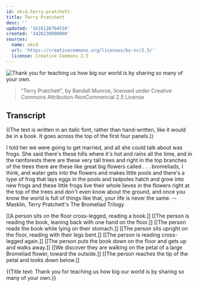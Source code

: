 ```yaml
---
id: xkcd.terry-pratchett
title: Terry Pratchett
desc: ''
updated: '1616126764538'
created: '1426230000000'
sources:
  name: xkcd
  url: 'https://creativecommons.org/licenses/by-nc/2.5/'
  license: Creative Commons 2.5
---
```

![Thank you for teaching us how big our world is by sharing so many of your own.](https://imgs.xkcd.com/comics/terry_pratchett.png)
> "Terry Pratchett", by Randall Munroe, licensed under Creative Commons Attribution-NonCommercial 2.5 License

## Transcript
((The text is written in an italic font, rather than hand-written, like it would be in a book. It goes across the top of the first four panels.))

I told her we were going to get married, and all she could talk about was frogs.
She said there's these hills where it's hot and rains all the time, and in the rainforests there are these very tall trees and right in the top branches of the trees there are these like great big flowers called . . . bromeliads, I think, and water gets into the flowers and makes little pools and there's a type of frog that lays eggs in the pools and tadpoles hatch and grow into new frogs and these little frogs live their whole lieves in the flowers right at the top of the trees and don't even know about the ground, and once you know the world is full of things like that, your life is never the same.
--Masklin, Terry Pratchett's The Bromeliad Trilogy

[[A person sits on the floor cross-legged, reading a book.]]
[[The person is reading the book, leaning back with one hand on the floor.]]
[[The person reads the book while lying on their stomach.]]
[[The person sits upright on the floor, reading with their legs bent.]]
[[The person is reading cross-legged again.]]
[[The person puts the book down on the floor and gets up and walks away.]]
[[We discover they are walking on the petal of a large Bromeliad flower, toward the outside.]]
[[The person reaches the tip of the petal and looks down below.]]



{{Title text: Thank you for teaching us how big our world is by sharing so many of your own.}}
